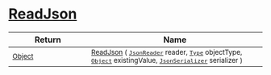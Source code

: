 # [ReadJson](./DistanceFunctionJsonConverter-100664045.md)



| Return | Name | 
| --- | --- | 
| <sub>[Object](https://docs.microsoft.com/en-us/dotnet/api/System.Object)</sub><img width=200/>| <sub>[ReadJson](./DistanceFunctionJsonConverter-100664045.md) ( [`JsonReader`](./DistanceFunctionJsonConverter-100664045.md) reader, [`Type`](https://docs.microsoft.com/en-us/dotnet/api/System.Type) objectType, [`Object`](https://docs.microsoft.com/en-us/dotnet/api/System.Object) existingValue, [`JsonSerializer`](./DistanceFunctionJsonConverter-100664045.md) serializer )</sub>| <br>



